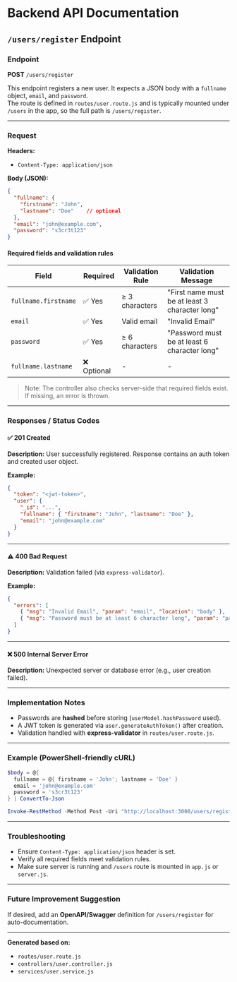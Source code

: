 
# Backend API Documentation

## `/users/register` Endpoint

### Endpoint
**POST** `/users/register`

This endpoint registers a new user. It expects a JSON body with a `fullname` object, `email`, and `password`.  
The route is defined in `routes/user.route.js` and is typically mounted under `/users` in the app, so the full path is `/users/register`.

---

### Request

**Headers:**
- `Content-Type: application/json`

**Body (JSON):**
```json
{
  "fullname": {
    "firstname": "John",
    "lastname": "Doe"    // optional
  },
  "email": "john@example.com",
  "password": "s3cr3t123"
}
````

#### Required fields and validation rules

| Field                | Required   | Validation Rule | Validation Message                             |
| -------------------- | ---------- | --------------- | ---------------------------------------------- |
| `fullname.firstname` | ✅ Yes      | ≥ 3 characters  | "First name must be at least 3 character long" |
| `email`              | ✅ Yes      | Valid email     | "Invalid Email"                                |
| `password`           | ✅ Yes      | ≥ 6 characters  | "Password must be at least 6 character long"   |
| `fullname.lastname`  | ❌ Optional | -               | -                                              |

> Note: The controller also checks server-side that required fields exist. If missing, an error is thrown.

---

### Responses / Status Codes

#### ✅ **201 Created**

**Description:** User successfully registered. Response contains an auth token and created user object.

**Example:**

```json
{
  "token": "<jwt-token>",
  "user": {
    "_id": "...",
    "fullname": { "firstname": "John", "lastname": "Doe" },
    "email": "john@example.com"
  }
}
```

---

#### ⚠️ **400 Bad Request**

**Description:** Validation failed (via `express-validator`).

**Example:**

```json
{
  "errors": [
    { "msg": "Invalid Email", "param": "email", "location": "body" },
    { "msg": "Password must be at least 6 character long", "param": "password", "location": "body" }
  ]
}
```

---

#### ❌ **500 Internal Server Error**

**Description:** Unexpected server or database error (e.g., user creation failed).

---

### Implementation Notes

* Passwords are **hashed** before storing (`userModel.hashPassword` used).
* A JWT token is generated via `user.generateAuthToken()` after creation.
* Validation handled with **express-validator** in `routes/user.route.js`.

---

### Example (PowerShell-friendly cURL)

```powershell
$body = @{
  fullname = @{ firstname = 'John'; lastname = 'Doe' }
  email = 'john@example.com'
  password = 's3cr3t123'
} | ConvertTo-Json

Invoke-RestMethod -Method Post -Uri "http://localhost:3000/users/register" -Body $body -ContentType "application/json"
```

---

### Troubleshooting

* Ensure `Content-Type: application/json` header is set.
* Verify all required fields meet validation rules.
* Make sure server is running and `/users` route is mounted in `app.js` or `server.js`.

---

### Future Improvement Suggestion

If desired, add an **OpenAPI/Swagger** definition for `/users/register` for auto-documentation.

---

**Generated based on:**

* `routes/user.route.js`
* `controllers/user.controller.js`
* `services/user.service.js`


